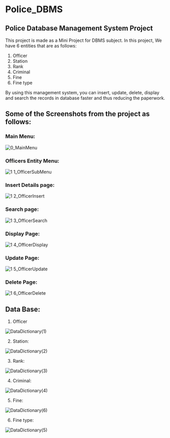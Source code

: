 # Police_DBMS
## Police Database Management System Project
This project is made as a Mini Project for DBMS subject. In this project, We have 6 entities that are as follows:

1. Officer
2. Station
3. Rank
4. Criminal
5. Fine
6. Fine type

By using this management system, you can insert, update, delete, display and search the records in database faster and thus reducing the paperwork.

## Some of the Screenshots from the project as follows:

### Main Menu:

![0_MainMenu](https://user-images.githubusercontent.com/76525067/128664073-6fab99fa-8d56-4f17-8913-e54f9027e1ac.png)

### Officers Entity Menu:

![1 1_OfficerSubMenu](https://user-images.githubusercontent.com/76525067/128664238-c36885a8-74c1-4d06-b614-cc5e8fae7713.png)

### Insert Details page:

![1 2_OfficerInsert](https://user-images.githubusercontent.com/76525067/128664277-e6ae8a32-277e-4a10-ab93-a84d0f753211.png)

### Search page:

![1 3_OfficerSearch](https://user-images.githubusercontent.com/76525067/128664329-bed95f6a-3813-4532-b339-ce760a4d0791.png)

### Display Page:

![1 4_OfficerDisplay](https://user-images.githubusercontent.com/76525067/128664379-856ca3d1-f677-4f1c-a7b2-8c82da188e9a.png)

### Update Page:

![1 5_OfficerUpdate](https://user-images.githubusercontent.com/76525067/128664446-b1571744-d5f8-4277-8bdd-a4260a776557.png)

### Delete Page:

![1 6_OfficerDelete](https://user-images.githubusercontent.com/76525067/128664474-a88750dd-af03-45dc-b4ac-9ed4ccdd8b9d.png)

## Data Base:

1. Officer

![DataDictionary(1)](https://user-images.githubusercontent.com/76525067/128664589-c5d867c4-3ec1-48c9-9ce4-35779064a414.png)

2. Station:

![DataDictionary(2)](https://user-images.githubusercontent.com/76525067/128664643-671fea7c-e4b8-460a-98d7-6d838e1a8187.png)

3. Rank:

![DataDictionary(3)](https://user-images.githubusercontent.com/76525067/128664699-2878b858-3d2b-49b6-afff-a68ab46b35a0.png)

4. Criminal:

![DataDictionary(4)](https://user-images.githubusercontent.com/76525067/128664743-4032cd19-edf9-4997-bb94-f18e7a46a39f.png)

5. Fine:

![DataDictionary(6)](https://user-images.githubusercontent.com/76525067/128664839-f7f3f35b-0a4b-43eb-ae2e-5ac3be89a4a2.png)

6. Fine type:

![DataDictionary(5)](https://user-images.githubusercontent.com/76525067/128664884-9e8ec715-2407-4f18-853a-f13a10619928.png)


